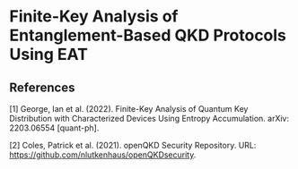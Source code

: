 # Finite-Key Analysis of Entanglement-Based QKD Protocols Using EAT

## References
<a id="1">[1]</a> 
George, Ian et al. (2022). Finite-Key Analysis of Quantum Key Distribution with Characterized Devices Using Entropy Accumulation. arXiv: 2203.06554 [quant-ph].

<a id="2">[2]</a>
Coles, Patrick et al. (2021). openQKD Security Repository. URL: https://github.com/nlutkenhaus/openQKDsecurity.


